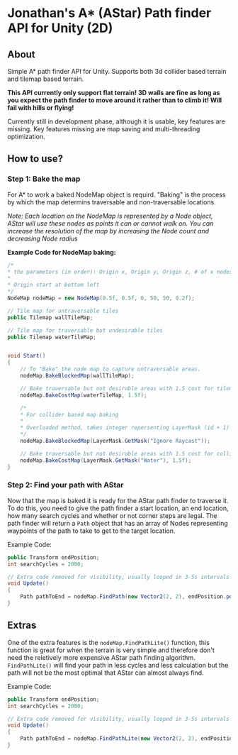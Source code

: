 # Jonathan's A* (AStar) Path finder API for Unity (2D)

## About

Simple A* path finder API for Unity. Supports both 3d collider based terrain and tilemap based terrain. 

**This API currently only support flat terrain! 3D walls are fine as long as you expect the path finder to move around it rather than to climb it! Will fail with hills or flying!**

Currently still in development phase, although it is usable, key features are missing. Key features missing are map saving and multi-threading optimization.

## How to use?

### Step 1: Bake the map

For A* to work a baked NodeMap object is requird. "Baking" is the process by which the map determins traversable and non-traversable locations.

*Note: Each location on the NodeMap is represented by a Node object, AStar will use these nodes as points it can or cannot walk on. You can increase the resolution of the map by increasing the Node count and decreasing Node radius*

**Example Code for NodeMap baking:**
```C#
/*
* the parameters (in order): Origin x, Origin y, Origin z, # of x nodes, # of y nodes, radius of each nodes
* 
* Origin start at bottom left
*/
NodeMap nodeMap = new NodeMap(0.5f, 0.5f, 0, 50, 50, 0.2f);

// Tile map for untraversable tiles
public Tilemap wallTileMap;

// Tile map for traversable but undesirable tiles
public Tilemap waterTileMap;


void Start()
{
    // To "Bake" the node map to capture untraversable areas.
    nodeMap.BakeBlockedMap(wallTileMap);

    // Bake traversable but not desirable areas with 1.5 cost for tilemap based terrain
    nodeMap.BakeCostMap(waterTileMap, 1.5f);

    /* 
    * For collider based map baking
    * 
    * Overloaded method, takes integer repersenting LayerMask (id + 1) for *IGNORED* physics layer
    */
    nodeMap.BakeBlockedMap(LayerMask.GetMask("Ignore Raycast"));

    // Bake traversable but not desirable areas with 1.5 cost for collider based terrain
    nodeMap.BakeCostMap(LayerMask.GetMask("Water"), 1.5f);
}
```

### Step 2: Find your path with AStar

Now that the map is baked it is ready for the AStar path finder to traverse it. To do this, you need to give the path finder a start location, an end location, how many search cycles and whether or not corner steps are legal.
The path finder will return a ```Path``` object that has an array of Nodes representing waypoints of the path to take to get to the target location.

Example Code:
```C#
public Transform endPosition;
int searchCycles = 2000;

// Extra code removed for visibility, usually looped in 3-5s intervals for moving targets
void Update()
{
    Path pathToEnd = nodeMap.FindPath(new Vector2(2, 2), endPosition.position, searchCycles, true);
}
```


## Extras

One of the extra features is the ```nodeMap.FindPathLite()``` function, this function is great for when the terrain is very simple and therefore don't need the reletively more expensive AStar path finding algorithm. ```FindPathLite()``` will find your path in less cycles and less calculation but the path will not be the most optimal that AStar can almost always find.

Example Code:
```C#
public Transform endPosition;
int searchCycles = 2000;

// Extra code removed for visibility, usually looped in 3-5s intervals for moving targets
void Update()
{
    Path pathToEnd = nodeMap.FindPathLite(new Vector2(2, 2), endPosition.position, searchCycles, true);
}
```